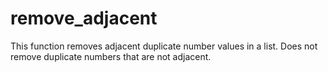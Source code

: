 # remove_adjacent
This function removes adjacent duplicate number values in a list. Does not remove duplicate numbers that are not adjacent.
